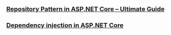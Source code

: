 ### [Repository Pattern in ASP.NET Core – Ultimate Guide](https://codewithmukesh.com/blog/repository-pattern-in-aspnet-core/)

### [Dependency injection in ASP.NET Core](https://docs.microsoft.com/en-us/aspnet/core/fundamentals/dependency-injection?view=aspnetcore-6.0)
